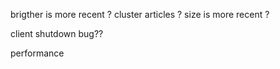 brigther is more recent ?
cluster articles ?
size is more recent ?

client shutdown bug??

performance
